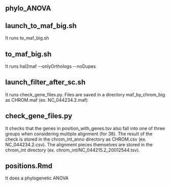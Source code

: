 ## phylo_ANOVA

## launch_to_maf_big.sh

It runs to_maf_big.sh

## to_maf_big.sh

It runs hal2maf --onlyOrthologs --noDupes 

## launch_filter_after_sc.sh

It runs check_gene_files.py.  Files are saved in a directory maf_by_chrom_big as CHROM.maf  (ex. NC_044234.2.maf)

## check_gene_files.py

It checks that the genes in position_with_genes.tsv also fall into one of three groups when considering multiple alignment (for 38). The result of the check is stored in the chrom_int_anno directory as CHROM.csv (ex. NC_044234.2.csv). The alignment pieces themselves are stored in the chrom_int directory (ex. chrom_int/NC_044215.2_20012544.tsv).

## positions.Rmd

It does a phylogenetic ANOVA
